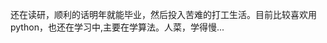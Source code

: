还在读研，顺利的话明年就能毕业，然后投入苦难的打工生活。目前比较喜欢用python，也还在学习中,主要在学算法。人菜，学得慢...
<!---
summerfallenleaves/summerfallenleaves is a ✨ special ✨ repository because its `README.md` (this file) appears on your GitHub profile.
You can click the Preview link to take a look at your changes.
--->
